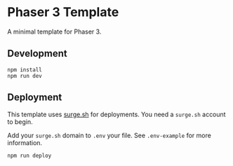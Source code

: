 # Phaser 3 Template

A minimal template for Phaser 3.

## Development

```
npm install
npm run dev
```

## Deployment

This template uses [surge.sh](https://surge.sh) for deployments. You need a `surge.sh` account to begin.

Add your `surge.sh` domain to `.env` your file. See `.env-example` for more information.

```
npm run deploy
```
